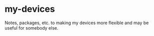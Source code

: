 my-devices
==========

Notes, packages, etc. to making my devices more flexible and may be useful for somebody else.
